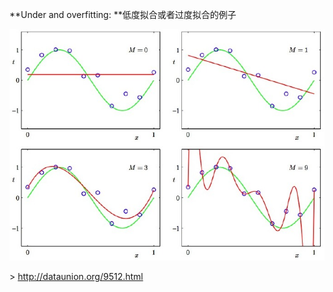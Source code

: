 **Under and overfitting: **低度拟合或者过度拟合的例子

![](/assets/import-2018年06月04日18:17:18.png)

&gt; http://dataunion.org/9512.html

